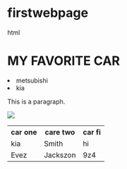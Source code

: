 # firstwebpage
html
<!DOCTYPE html>
<html>
<head>
<title>First web page</title>
<meta charset="UTF-8" />

</head>
<body>

<h1>MY FAVORITE CAR</h1>
<li>metsubishi</li>
<li>kia</li>

<p>This is a paragraph.</p>
<img src=https://www.hyundai.com/content/hyundai/ww/data/news/data/2021/0000016609/image/newsroom-0112-photo-1-2021elantranline-1120x745.jpg>
<table style="width:100%">
  <tr>
    <th>car one</th>
    <th>care two</th>
    <th>car fi</th>
  </tr>
  <tr>
    <td>kia</td>
    <td>Smith</td>
    <td>hi</td>
  </tr>
  <tr>
    <td>Evez</td>
    <td>Jackszon</td>
    <td>9z4</td>
  </tr>
</table>

</body>
</html>
